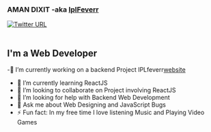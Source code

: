### AMAN DIXIT -aka [IplFeverr][website]

[<img alt="Twitter URL" src="https://img.shields.io/static/v1?label=aman&message=hello&logo=linkedin&logoColor=white&style=flat-square">][website]
<br/>
<br/>
## I'm a Web Developer

-🔭 I’m currently working on a backend Project IPLfeverr[website]
- 🌱 I’m currently learning ReactJS
- 👯 I’m looking to collaborate on Project involving ReactJS
- 🤔 I’m looking for help with Backend Web Development
- 💬 Ask me about Web Designing and JavaScript Bugs
- ⚡ Fun fact: In my free time I love listening Music and Playing Video Games







<br />
<br />


[website]:  https://www.linkedin.com/in/aman-dixit-b371b9190/
